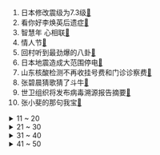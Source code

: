 1. 日本修改震级为7.3级[:link:](https://s.weibo.com/weibo?q=%23日本修改震级为7.3级%23&Refer=top)
2. 看你好李焕英后遗症[:link:](https://s.weibo.com/weibo?q=%23看你好李焕英后遗症%23&Refer=top)
3. 智慧年 心相联[:link:](https://s.weibo.com/weibo?q=%23智慧年%20心相联%23&Refer=top)
4. 情人节[:link:](https://s.weibo.com/weibo?q=%23情人节%23&Refer=top)
5. 回村听到最劲爆的八卦[:link:](https://s.weibo.com/weibo?q=%23回村听到最劲爆的八卦%23&Refer=top)
6. 日本地震造成大范围停电[:link:](https://s.weibo.com/weibo?q=%23日本地震造成大范围停电%23&Refer=top)
7. 山东核酸检测不再收挂号费和门诊诊察费[:link:](https://s.weibo.com/weibo?q=%23山东核酸检测不再收挂号费和门诊诊察费%23&Refer=top)
8. 张碧晨猜歌猜了斗牛[:link:](https://s.weibo.com/weibo?q=%23张碧晨猜歌猜了斗牛%23&Refer=top)
9. 世卫组织将发布病毒溯源报告摘要[:link:](https://s.weibo.com/weibo?q=%23世卫组织将发布病毒溯源报告摘要%23&Refer=top)
10. 张小斐的那句我宝[:link:](https://s.weibo.com/weibo?q=%23张小斐的那句我宝%23&Refer=top)
<details>
<summary>11 ~ 20</summary>

11. 官方回应游乐场飞椅坠落[:link:](https://s.weibo.com/weibo?q=%23官方回应游乐场飞椅坠落%23&Refer=top)
12. 白冰约会喝了好多茶[:link:](https://s.weibo.com/weibo?q=%23白冰约会喝了好多茶%23&Refer=top)
13. 日本7.1级地震[:link:](https://s.weibo.com/weibo?q=%23日本7.1级地震%23&Refer=top)
14. 李荣浩建议微信出速听语音功能[:link:](https://s.weibo.com/weibo?q=%23李荣浩建议微信出速听语音功能%23&Refer=top)
15. 沈腾春晚小品合集[:link:](https://s.weibo.com/weibo?q=%23沈腾春晚小品合集%23&Refer=top)
16. 唐探3广告植入[:link:](https://s.weibo.com/weibo?q=%23唐探3广告植入%23&Refer=top)
17. 贾玲妈妈[:link:](https://s.weibo.com/weibo?q=%23贾玲妈妈%23&Refer=top)
18. 无人机放牛[:link:](https://s.weibo.com/weibo?q=%23无人机放牛%23&Refer=top)
19. 詹姆斯战斧劈扣[:link:](https://s.weibo.com/weibo?q=%23詹姆斯战斧劈扣%23&Refer=top)
20. 蔡卓宜 陈越[:link:](https://s.weibo.com/weibo?q=%23蔡卓宜%20陈越%23&Refer=top)
</details>
<details>
<summary>21 ~ 30</summary>

21. 张芷陌声明与徐圣恩分手[:link:](https://s.weibo.com/weibo?q=%23张芷陌声明与徐圣恩分手%23&Refer=top)
22. 牛年第一股冷空气来了[:link:](https://s.weibo.com/weibo?q=%23牛年第一股冷空气来了%23&Refer=top)
23. 情侣装[:link:](https://s.weibo.com/weibo?q=%23情侣装%23&Refer=top)
24. 日内阁官方长官说明福岛核电站情况[:link:](https://s.weibo.com/weibo?q=%23日内阁官方长官说明福岛核电站情况%23&Refer=top)
25. 初三[:link:](https://s.weibo.com/weibo?q=%23初三%23&Refer=top)
26. 江疏影发红包不如转账[:link:](https://s.weibo.com/weibo?q=%23江疏影发红包不如转账%23&Refer=top)
27. 抖音诉百度不正当竞争纠纷案撤诉[:link:](https://s.weibo.com/weibo?q=%23抖音诉百度不正当竞争纠纷案撤诉%23&Refer=top)
28. 詹姆斯压哨三分[:link:](https://s.weibo.com/weibo?q=%23詹姆斯压哨三分%23&Refer=top)
29. 香港电台宣布不再转播BBC世界新闻频道[:link:](https://s.weibo.com/weibo?q=%23香港电台宣布不再转播BBC世界新闻频道%23&Refer=top)
30. 湖南一游乐场飞椅坠落多人受伤[:link:](https://s.weibo.com/weibo?q=%23湖南一游乐场飞椅坠落多人受伤%23&Refer=top)
</details>
<details>
<summary>31 ~ 40</summary>

31. 小伙打工不顺无颜回乡失联10年[:link:](https://s.weibo.com/weibo?q=%23小伙打工不顺无颜回乡失联10年%23&Refer=top)
32. 大年初三安睡迟起[:link:](https://s.weibo.com/weibo?q=%23大年初三安睡迟起%23&Refer=top)
33. 当爷爷知道我对象上电视后[:link:](https://s.weibo.com/weibo?q=%23当爷爷知道我对象上电视后%23&Refer=top)
34. 马克龙用四国语言拜年[:link:](https://s.weibo.com/weibo?q=%23马克龙用四国语言拜年%23&Refer=top)
35. 陈思诚被长泽雅美演技震撼[:link:](https://s.weibo.com/weibo?q=%23陈思诚被长泽雅美演技震撼%23&Refer=top)
36. 金圣权[:link:](https://s.weibo.com/weibo?q=%23金圣权%23&Refer=top)
37. 催婚到底在催什么[:link:](https://s.weibo.com/weibo?q=%23催婚到底在催什么%23&Refer=top)
38. 唐探3笑点[:link:](https://s.weibo.com/weibo?q=%23唐探3笑点%23&Refer=top)
39. 河南春晚总导演回应节目出圈[:link:](https://s.weibo.com/weibo?q=%23河南春晚总导演回应节目出圈%23&Refer=top)
40. 泰国示威活动[:link:](https://s.weibo.com/weibo?q=%23泰国示威活动%23&Refer=top)
</details>
<details>
<summary>41 ~ 50</summary>

41. 秦岚刘以豪PPT回忆录看哭了[:link:](https://s.weibo.com/weibo?q=%23秦岚刘以豪PPT回忆录看哭了%23&Refer=top)
42. 特朗普未被定罪[:link:](https://s.weibo.com/weibo?q=%23特朗普未被定罪%23&Refer=top)
43. 日本7.3级强震或为2011年大地震余震[:link:](https://s.weibo.com/weibo?q=%23日本7.3级强震或为2011年大地震余震%23&Refer=top)
44. 江苏人在日本亲历地震[:link:](https://s.weibo.com/weibo?q=%23江苏人在日本亲历地震%23&Refer=top)
45. 福建樱花盛开[:link:](https://s.weibo.com/weibo?q=%23福建樱花盛开%23&Refer=top)
46. 日本首相称此次地震不会引发海啸[:link:](https://s.weibo.com/weibo?q=%23日本首相称此次地震不会引发海啸%23&Refer=top)
47. 留学生录下日本地震惊险一幕[:link:](https://s.weibo.com/weibo?q=%23留学生录下日本地震惊险一幕%23&Refer=top)
48. 徐圣恩[:link:](https://s.weibo.com/weibo?q=%23徐圣恩%23&Refer=top)
49. 澳网[:link:](https://s.weibo.com/weibo?q=%23澳网%23&Refer=top)
50. 哲仁王后[:link:](https://s.weibo.com/weibo?q=%23哲仁王后%23&Refer=top)
</details>